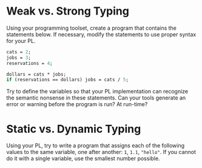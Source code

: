 # Weak vs. Strong Typing

Using your programming toolset, create a program that contains the statements below. If necessary, modify the statements to use proper syntax for your PL.

```pascal
cats = 2;
jobs = 3;
reservations = 4;

dollars = cats * jobs;
if (reservations == dollars) jobs = cats / 5;
```

Try to define the variables so that your PL implementation can recognize the semantic nonsense in these statements. Can your tools generate an error or warning before the program is run? At run-time?

# Static vs. Dynamic Typing

Using your PL, try to write a program that assigns each of the following values to the same variable, one after another: `1`, `1.1`, `"hello"`. If you cannot do it with a single variable, use the smallest number possible.
